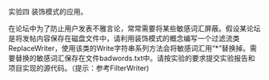实验四 装饰模式的应用。

在论坛中为了防止用户发表不雅言论，常常需要将某些敏感词汇屏蔽。假设某论坛是将发帖内容保存在磁盘文件中，请利用装饰模式的概念编写一个过滤流类ReplaceWriter，使用该类的Write字符串系列方法会将敏感词汇用“*”替换掉。需要替换的敏感词汇保存在文件badwords.txt中。请按实验的要求提交实验报告和项目实现的源代码。（提示：参考FilterWriter)
